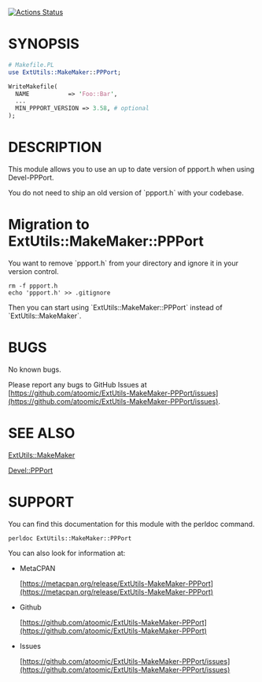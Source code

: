 [![Actions Status](https://github.com/atoomic/ExtUtils-MakeMaker-PPPort/workflows/testsuite/badge.svg)](https://github.com/atoomic/ExtUtils-MakeMaker-PPPort/actions)

# SYNOPSIS

```perl
# Makefile.PL
use ExtUtils::MakeMaker::PPPort;

WriteMakefile(
  NAME           => 'Foo::Bar',
  ...
  MIN_PPPORT_VERSION => 3.58, # optional
);
```

# DESCRIPTION

This module allows you to use an up to date version of ppport.h
when using Devel-PPPort.

You do not need to ship an old version of \`ppport.h\` with your codebase.

# Migration to ExtUtils::MakeMaker::PPPort

You want to remove \`ppport.h\` from your directory and ignore it in your version control.

```
rm -f ppport.h
echo 'ppport.h' >> .gitignore
```

Then you can start using \`ExtUtils::MakeMaker::PPPort\` instead of \`ExtUtils::MakeMaker\`.

# BUGS

No known bugs.

Please report any bugs to GitHub Issues at
[https://github.com/atoomic/ExtUtils-MakeMaker-PPPort/issues](https://github.com/atoomic/ExtUtils-MakeMaker-PPPort/issues).

# SEE ALSO

[ExtUtils::MakeMaker](https://metacpan.org/pod/ExtUtils%3A%3AMakeMaker)

[Devel::PPPort](https://metacpan.org/pod/Devel%3A%3APPPort)

# SUPPORT

You can find this documentation for this module with the perldoc command.

```
perldoc ExtUtils::MakeMaker::PPPort
```

You can also look for information at:

- MetaCPAN

    [https://metacpan.org/release/ExtUtils-MakeMaker-PPPort](https://metacpan.org/release/ExtUtils-MakeMaker-PPPort)

- Github

    [https://github.com/atoomic/ExtUtils-MakeMaker-PPPort](https://github.com/atoomic/ExtUtils-MakeMaker-PPPort)

- Issues

    [https://github.com/atoomic/ExtUtils-MakeMaker-PPPort/issues](https://github.com/atoomic/ExtUtils-MakeMaker-PPPort/issues)
